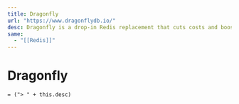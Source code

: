 ```yaml
---
title: Dragonfly
url: "https://www.dragonflydb.io/"
desc: Dragonfly is a drop-in Redis replacement that cuts costs and boosts performance. Designed to fully utilize the power of modern cloud hardware and deliver on the data demands of modern applications, Dragonfly frees developers from the limits of traditional in-memory data stores.
same:
  - "[[Redis]]"
---
```

# Dragonfly

`= ("> " + this.desc)`
